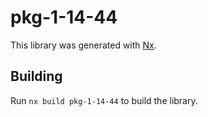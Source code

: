 # pkg-1-14-44

This library was generated with [Nx](https://nx.dev).

## Building

Run `nx build pkg-1-14-44` to build the library.

